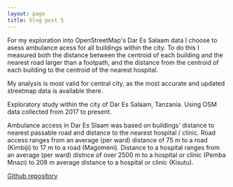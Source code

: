 ```yaml
---
layout: page
title: blog post 5
---
```


For my exploration into OpenStreetMap's Dar Es Salaam data I choose to asess ambulance acess for all buildings within the city.
To do this I measured both the distance between the centroid of each building and the nearest road larger than a footpath, and the distance from the centroid of each building to the centroid of the nearest hospital.

My analysis is most valid for central city, as the most accurate and updated streetmap data is available there.

Exploratory study within the city of Dar Es Salaam, Tanzania.
Using OSM data collected from 2017 to present.

Ambulance access in Dar Es Slaam was based on buildings' distance to nearest passable road and distance to the nearest hospital / clinic.
Road access ranges from an average (per ward) distance of 75 m to a road  (Kimbiji) to 17 m to a road (Magomeni).
Distance to a hospital ranges from an average (per ward) distnce of over 2500 m to a hospital or clinic (Pemba Mnazi) to 208 m average distance to a hospital or clinic (Kisutu).

[Github repository](https://github.com/stonecastin/AmbulanceAccessDarEsSalaam)
